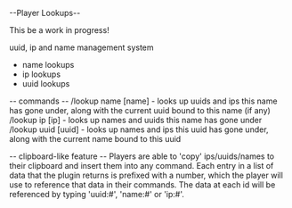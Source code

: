 --Player Lookups--

This be a work in progress!

uuid, ip and name management system
- name lookups
- ip lookups
- uuid lookups

-- commands --
/lookup name [name] - looks up uuids and ips this name has gone under, along with the current uuid bound to this name (if any)
/lookup ip [ip] - looks up names and uuids this name has gone under
/lookup uuid [uuid] - looks up names and ips this uuid has gone under, along with the current name bound to this uuid

-- clipboard-like feature --
Players are able to 'copy' ips/uuids/names to their clipboard and insert them into any command. Each entry in a list of
data that the plugin returns is prefixed with a number, which the player will use to reference that data in their commands.
The data at each id will be referenced by typing 'uuid:#', 'name:#' or 'ip:#'.